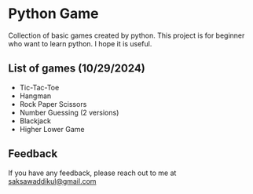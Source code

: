 # Python Game
Collection of basic games created by python. This project is for beginner who want to learn python. I hope it is useful.


## List of games (10/29/2024)
- Tic-Tac-Toe
- Hangman 
- Rock Paper Scissors 
- Number Guessing (2 versions)
- Blackjack
- Higher Lower Game

## Feedback

If you have any feedback, please reach out to me at saksawaddikul@gmail.com
